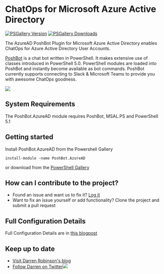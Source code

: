 # ChatOps for Microsoft Azure Active Directory

[![PSGallery Version](https://img.shields.io/powershellgallery/v/PoshBot.AzureAD.svg?style=flat&logo=powershell&label=PSGallery%20Version)](https://www.powershellgallery.com/packages/PoshBot.AzureAD) [![PSGallery Downloads](https://img.shields.io/powershellgallery/dt/PoshBot.AzureAD.svg?style=flat&logo=powershell&label=PSGallery%20Downloads)](https://www.powershellgallery.com/packages/PoshBot.AzureAD)

The AzureAD PoshBot Plugin for Microsoft Azure Active Directory enables ChatOps for Azure Active Directory User Accounts.  

[PoshBot](https://github.com/poshbotio/PoshBot) is a chat bot written in PowerShell. It makes extensive use of classes introduced in PowerShell 5.0. PowerShell modules are loaded into PoshBot and instantly become available as bot commands. PoshBot currently supports connecting to Slack & Microsoft Teams to provide you with awesome ChatOps goodness.

![](https://i2.wp.com/blog.darrenjrobinson.com/wp-content/uploads/2020/01/ChatOps-for-Azure-Active-Directory-640px.png?ssl=1&w=2924)

## System Requirements
The PoshBot.AzureAD module requires PoshBot, MSAL.PS and PowerShell 5.1

## Getting started
Install PoshBot.AzureAD from the Powershell Gallery
```
install-module -name PoshBot.AzureAD
```
or download from the [PowerShell Gallery](https://www.powershellgallery.com/packages/PoshBot.AzureAD)

## How can I contribute to the project?
* Found an issue and want us to fix it? [Log it](https://github.com/darrenjrobinson/azuread-poshbot/issues)
* Want to fix an issue yourself or add functionality? Clone the project and submit a pull request

## Full Configuration Details
Full Configuration Details are in [this blogpost](https://blog.darrenjrobinson.com/chatops-for-azure-active-directory/)

## Keep up to date
* [Visit Darren Robinson's blog](https://blog.darrenjrobinson.com)
* [Follow Darren on Twitter](https://twitter.com/darrenjrobinson)![](http://twitter.com/favicon.ico)
